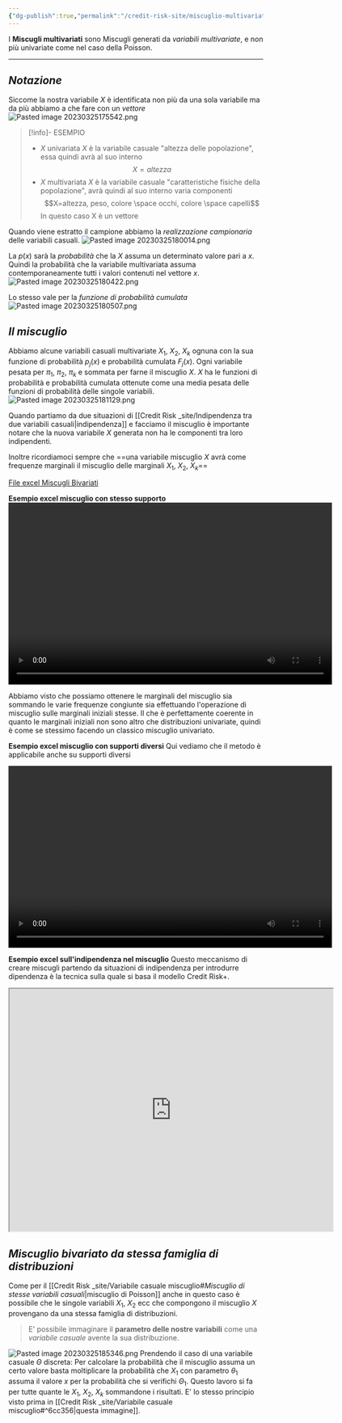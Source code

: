 ```yaml
---
{"dg-publish":true,"permalink":"/credit-risk-site/miscuglio-multivariato/"}
---
```


I **Miscugli multivariati** sono Miscugli generati da *variabili multivariate*, e non più univariate come nel caso della Poisson.

---

## *Notazione*
Siccome la nostra variabile $X$ è identificata non più da una sola variabile ma da più abbiamo a che fare con un *vettore*
![Pasted image 20230325175542.png](/img/user/Credit%20Risk%20_site/allegati/Pasted%20image%2020230325175542.png)

> [!info]- ESEMPIO
>- $X$ univariata
>$X$ è la variabile casuale "altezza delle popolazione", essa quindi avrà al suo interno
>$$X=altezza$$
>- $X$ multivariata
>$X$ è la variabile casuale "caratteristiche fisiche della popolazione", avrà quindi al suo interno varia componenti 
>$$X=altezza, peso, colore \space occhi, colore \space capelli$$
>In questo caso X è un vettore

Quando viene estratto il campione abbiamo la *realizzazione campionaria* delle variabili casuali.
![Pasted image 20230325180014.png](/img/user/Credit%20Risk%20_site/allegati/Pasted%20image%2020230325180014.png)

La $p(x)$ sarà la *probabilità* che la $X$ assuma un determinato valore pari a $x$.
Quindi la probabilità che la variabile multivariata assuma contemporaneamente tutti i valori contenuti nel vettore $x$.
![Pasted image 20230325180422.png](/img/user/Credit%20Risk%20_site/allegati/Pasted%20image%2020230325180422.png)

Lo stesso vale per la *funzione di probabilità cumulata* 
![Pasted image 20230325180507.png](/img/user/Credit%20Risk%20_site/allegati/Pasted%20image%2020230325180507.png)

## *Il miscuglio*
Abbiamo alcune variabili casuali multivariate $X_1$, $X_2$, $X_k$ ognuna con la sua funzione di probabilità $p_j(x)$ e probabilità cumulata $F_j(x)$.
Ogni variabile pesata per $\pi_1$, $\pi_2$, $\pi_k$ e sommata per farne il miscuglio $X$.
$X$ ha le funzioni di probabilità e probabilità cumulata ottenute come una media pesata delle funzioni di probabilità delle singole variabili.
![Pasted image 20230325181129.png](/img/user/Credit%20Risk%20_site/allegati/Pasted%20image%2020230325181129.png)

Quando partiamo da due situazioni di [[Credit Risk _site/Indipendenza tra due variabili casuali\|indipendenza]] e facciamo il miscuglio è importante notare che la nuova variabile $X$ generata non ha le componenti tra loro indipendenti.

Inoltre ricordiamoci sempre che ==una variabile miscuglio $X$ avrà come frequenze marginali il miscuglio delle marginali $X_1$, $X_2$, $X_k$==

[File excel Miscugli Bivariati](https://github.com/marcolldotcoin/credit_risk/blob/2fc8a2e113ab52e46b63c1488174760cbc6f73e1/src/site/uploads/Miscugli%20bivariati.xlsx)

**Esempio excel miscuglio con stesso supporto** 
<video width="640" height="360" controls><source src="https://github.com/marcolldotcoin/credit_risk/raw/fe02ed044e70c5aaa618102f691049c72b91711c/src/site/uploads/video/Esempio%20miscugio%20multivariato%201.mp4" type="video/mp4"></video>

Abbiamo visto che possiamo ottenere le marginali del miscuglio sia sommando le varie frequenze congiunte sia effettuando l'operazione di miscuglio sulle marginali iniziali stesse.
Il che è perfettamente coerente in quanto le marginali iniziali non sono altro che distribuzioni univariate, quindi è come se stessimo facendo un classico miscuglio univariato.

**Esempio excel miscuglio con supporti diversi**
Qui vediamo che il metodo è applicabile anche su supporti diversi

<video width="640" height="360" controls><source src="https://github.com/marcolldotcoin/credit_risk/raw/36da40065682cf01a732e11c45dc1fd1b96e5722/src/site/uploads/video/Esempio%20miscugio%20multivariato%202.mp4" type="video/mp4"></video>

**Esempio excel sull'indipendenza nel miscuglio**
Questo meccanismo di creare miscugli partendo da situazioni di indipendenza per introdurre dipendenza è la tecnica sulla quale si basa il modello Credit Risk+.
<iframe src="https://drive.google.com/file/d/13w0o-XPEqcVZgsFCCHJF1cpeIPRQcFIY/preview" width="640" height="480" allow="autoplay" allowfullscreen></iframe>

## *Miscuglio bivariato da stessa famiglia di distribuzioni*
Come per il [[Credit Risk _site/Variabile casuale miscuglio#*Miscuglio di stesse variabili casuali*\|miscuglio di Poisson]] anche in questo caso è possibile che le singole variabili $X_1$, $X_2$ ecc che compongono il miscuglio $X$ provengano da una stessa famiglia di distribuzioni.

> E' possibile immaginare il **parametro delle nostre variabili** come una *variabile casuale* avente la sua distribuzione.

![Pasted image 20230325185346.png](/img/user/Credit%20Risk%20_site/allegati/Pasted%20image%2020230325185346.png)
Prendendo il caso di una variabile casuale $\Theta$ discreta:
Per calcolare la probabilità che il miscuglio assuma un certo valore basta moltiplicare la probabilità che $X_1$ con parametro $\theta_1$ assuma il valore $x$ per la probabilità che si verifichi $\Theta_1$.
Questo lavoro si fa per tutte quante le $X_1$, $X_2$, $X_k$  sommandone i risultati.
E' lo stesso principio visto prima in [[Credit Risk _site/Variabile casuale miscuglio#^6cc356\|questa immagine]]. 